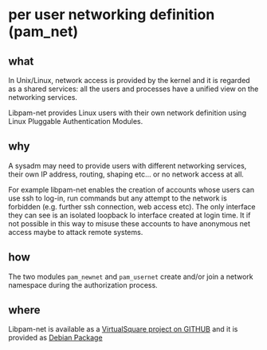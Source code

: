 per user networking definition (pam\_net)
====

what
----

In Unix/Linux, network access is provided by the kernel and it is regarded
as a shared services: all the users and processes have a unified view
on the networking services.

Libpam-net provides Linux users with their own network definition using
Linux Pluggable Authentication Modules.

why
----

A sysadm may need to provide users with different networking services,
their own IP address, routing, shaping etc... or no network access at all.

For example libpam-net enables the creation of accounts whose users 
can use ssh to log-in,
run commands but any attempt to the network is forbidden (e.g. further
ssh connection, web access etc). 
The only interface they can see is an isolated loopback lo interface created 
at login time.
It if not possible in this way to misuse these accounts to have anonymous
net access maybe to attack remote systems.

how
----
The two modules `pam_newnet` and `pam_usernet` create and/or join a network
namespace during the authorization process.

where
----
Libpam-net is available as a [VirtualSquare project on GITHUB](https://github.com/rd235/libpam-net) and it is provided as [Debian Package](https://packages.debian.org/sid/libpam-net)
